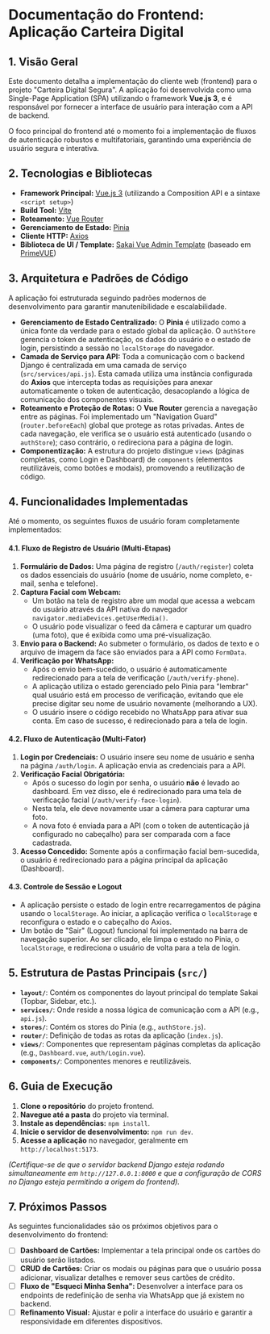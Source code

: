 # Documentação do Frontend: Aplicação Carteira Digital

## 1. Visão Geral

Este documento detalha a implementação do cliente web (frontend) para o projeto "Carteira Digital Segura". A aplicação foi desenvolvida como uma Single-Page Application (SPA) utilizando o framework **Vue.js 3**, e é responsável por fornecer a interface de usuário para interação com a API de backend.

O foco principal do frontend até o momento foi a implementação de fluxos de autenticação robustos e multifatoriais, garantindo uma experiência de usuário segura e interativa.

## 2. Tecnologias e Bibliotecas

* **Framework Principal:** [Vue.js 3](https://vuejs.org/) (utilizando a Composition API e a sintaxe `<script setup>`)
* **Build Tool:** [Vite](https://vitejs.dev/)
* **Roteamento:** [Vue Router](https://router.vuejs.org/)
* **Gerenciamento de Estado:** [Pinia](https://pinia.vuejs.org/)
* **Cliente HTTP:** [Axios](https://axios-http.com/)
* **Biblioteca de UI / Template:** [Sakai Vue Admin Template](https://github.com/primefaces/sakai-vue) (baseado em [PrimeVUE](https://primevue.org/))

## 3. Arquitetura e Padrões de Código

A aplicação foi estruturada seguindo padrões modernos de desenvolvimento para garantir manutenibilidade e escalabilidade.

* **Gerenciamento de Estado Centralizado:** O **Pinia** é utilizado como a única fonte da verdade para o estado global da aplicação. O `authStore` gerencia o token de autenticação, os dados do usuário e o estado de login, persistindo a sessão no `localStorage` do navegador.
* **Camada de Serviço para API:** Toda a comunicação com o backend Django é centralizada em uma camada de serviço (`src/services/api.js`). Esta camada utiliza uma instância configurada do **Axios** que intercepta todas as requisições para anexar automaticamente o token de autenticação, desacoplando a lógica de comunicação dos componentes visuais.
* **Roteamento e Proteção de Rotas:** O **Vue Router** gerencia a navegação entre as páginas. Foi implementado um "Navigation Guard" (`router.beforeEach`) global que protege as rotas privadas. Antes de cada navegação, ele verifica se o usuário está autenticado (usando o `authStore`); caso contrário, o redireciona para a página de login.
* **Componentização:** A estrutura do projeto distingue `views` (páginas completas, como Login e Dashboard) de `components` (elementos reutilizáveis, como botões e modais), promovendo a reutilização de código.

## 4. Funcionalidades Implementadas

Até o momento, os seguintes fluxos de usuário foram completamente implementados:

#### 4.1. Fluxo de Registro de Usuário (Multi-Etapas)

1.  **Formulário de Dados:** Uma página de registro (`/auth/register`) coleta os dados essenciais do usuário (nome de usuário, nome completo, e-mail, senha e telefone).
2.  **Captura Facial com Webcam:**
    * Um botão na tela de registro abre um modal que acessa a webcam do usuário através da API nativa do navegador `navigator.mediaDevices.getUserMedia()`.
    * O usuário pode visualizar o feed da câmera e capturar um quadro (uma foto), que é exibida como uma pré-visualização.
3.  **Envio para o Backend:** Ao submeter o formulário, os dados de texto e o arquivo de imagem da face são enviados para a API como `FormData`.
4.  **Verificação por WhatsApp:**
    * Após o envio bem-sucedido, o usuário é automaticamente redirecionado para a tela de verificação (`/auth/verify-phone`).
    * A aplicação utiliza o estado gerenciado pelo Pinia para "lembrar" qual usuário está em processo de verificação, evitando que ele precise digitar seu nome de usuário novamente (melhorando a UX).
    * O usuário insere o código recebido no WhatsApp para ativar sua conta. Em caso de sucesso, é redirecionado para a tela de login.

#### 4.2. Fluxo de Autenticação (Multi-Fator)

1.  **Login por Credenciais:** O usuário insere seu nome de usuário e senha na página `/auth/login`. A aplicação envia as credenciais para a API.
2.  **Verificação Facial Obrigatória:**
    * Após o sucesso do login por senha, o usuário **não** é levado ao dashboard. Em vez disso, ele é redirecionado para uma tela de verificação facial (`/auth/verify-face-login`).
    * Nesta tela, ele deve novamente usar a câmera para capturar uma foto.
    * A nova foto é enviada para a API (com o token de autenticação já configurado no cabeçalho) para ser comparada com a face cadastrada.
3.  **Acesso Concedido:** Somente após a confirmação facial bem-sucedida, o usuário é redirecionado para a página principal da aplicação (Dashboard).

#### 4.3. Controle de Sessão e Logout

* A aplicação persiste o estado de login entre recarregamentos de página usando o `localStorage`. Ao iniciar, a aplicação verifica o `localStorage` e reconfigura o estado e o cabeçalho do Axios.
* Um botão de "Sair" (Logout) funcional foi implementado na barra de navegação superior. Ao ser clicado, ele limpa o estado no Pinia, o `localStorage`, e redireciona o usuário de volta para a tela de login.

## 5. Estrutura de Pastas Principais (`src/`)

-   **`layout/`**: Contém os componentes do layout principal do template Sakai (Topbar, Sidebar, etc.).
-   **`services/`**: Onde reside a nossa lógica de comunicação com a API (e.g., `api.js`).
-   **`stores/`**: Contém os stores do Pinia (e.g., `authStore.js`).
-   **`router/`**: Definição de todas as rotas da aplicação (`index.js`).
-   **`views/`**: Componentes que representam páginas completas da aplicação (e.g., `Dashboard.vue`, `auth/Login.vue`).
-   **`components/`**: Componentes menores e reutilizáveis.

## 6. Guia de Execução

1.  **Clone o repositório** do projeto frontend.
2.  **Navegue até a pasta** do projeto via terminal.
3.  **Instale as dependências:** `npm install`.
4.  **Inicie o servidor de desenvolvimento:** `npm run dev`.
5.  **Acesse a aplicação** no navegador, geralmente em `http://localhost:5173`.

*(Certifique-se de que o servidor backend Django esteja rodando simultaneamente em `http://127.0.0.1:8000` e que a configuração de CORS no Django esteja permitindo a origem do frontend).*

## 7. Próximos Passos

As seguintes funcionalidades são os próximos objetivos para o desenvolvimento do frontend:

-   [ ] **Dashboard de Cartões:** Implementar a tela principal onde os cartões do usuário serão listados.
-   [ ] **CRUD de Cartões:** Criar os modais ou páginas para que o usuário possa adicionar, visualizar detalhes e remover seus cartões de crédito.
-   [ ] **Fluxo de "Esqueci Minha Senha":** Desenvolver a interface para os endpoints de redefinição de senha via WhatsApp que já existem no backend.
-   [ ] **Refinamento Visual:** Ajustar e polir a interface do usuário e garantir a responsividade em diferentes dispositivos.
